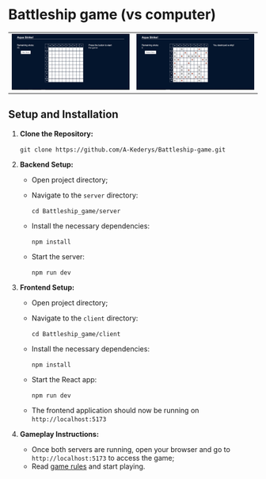 # Battleship game (vs computer)

<table>
    <tr>
         <td><img src="showcase/demo1.gif" alt="Game start"/></td>
         <td><img src="showcase/demo2.gif" alt="Game end"/></td>       
    </tr>
</table>

## Setup and Installation

1. **Clone the Repository:**

   `git clone https://github.com/A-Kederys/Battleship-game.git`

2. **Backend Setup:**
   - Open project directory;
   - Navigate to the `server` directory:
     
     `cd Battleship_game/server`
   
   - Install the necessary dependencies:
     
     `npm install`
     
   - Start the server:

     `npm run dev`

3. **Frontend Setup:**
   - Open project directory;
   - Navigate to the `client` directory:
     
     `cd Battleship_game/client`
     
   - Install the necessary dependencies:
     
     `npm install`
   
   - Start the React app:
     
     `npm run dev`
     
   - The frontend application should now be running on `http://localhost:5173`

5. **Gameplay Instructions:**
   - Once both servers are running, open your browser and go to `http://localhost:5173` to access the game;
   - Read [game rules](https://en.wikipedia.org/wiki/Battleship_(game)) and start playing.
